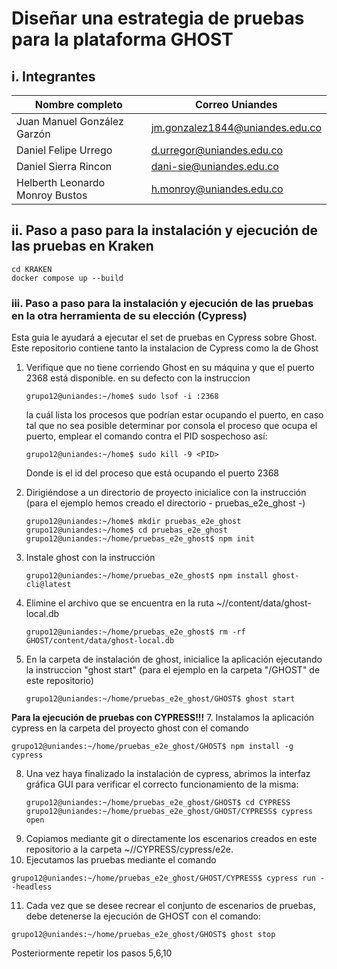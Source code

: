 # Diseñar una estrategia de pruebas para la plataforma GHOST

## i. Integrantes

| Nombre completo                 | Correo Uniandes                 |
| ------------------------------- | ------------------------------- |
| Juan Manuel González Garzón     | jm.gonzalez1844@uniandes.edu.co |
| Daniel Felipe Urrego            | d.urregor@uniandes.edu.co       |
| Daniel Sierra Rincon            | dani-sie@uniandes.edu.co        |
| Helberth Leonardo Monroy Bustos | h.monroy@uniandes.edu.co        |

## ii. Paso a paso para la instalación y ejecución de las pruebas en Kraken

```shell
cd KRAKEN
docker compose up --build
```

### iii. Paso a paso para la instalación y ejecución de las pruebas en la otra herramienta de su elección (**Cypress**)

Esta guia le ayudará a ejecutar el set de pruebas en Cypress sobre Ghost.
Este repositorio contiene tanto la instalacion de Cypress como la de Ghost

1. Verifique que no tiene corriendo Ghost en su máquina y que el puerto 2368 está disponible. en su defecto con la instruccion
   ```shell
   grupo12@uniandes:~/home$ sudo lsof -i :2368
   ```
   la cuál lista los procesos que podrían estar ocupando el puerto, en caso tal que no sea posible determinar por consola el proceso que ocupa el puerto, emplear el comando contra el PID sospechoso así:
   ```shell
   grupo12@uniandes:~/home$ sudo kill -9 <PID> 
   ```
    Donde <PID> is el id del proceso que está ocupando el puerto 2368
   
3. Dirigiéndose a un directorio de proyecto inicialice con la instrucción (para el ejemplo hemos creado el directorio - pruebas_e2e_ghost -)
   ```shell
   grupo12@uniandes:~/home$ mkdir pruebas_e2e_ghost
   grupo12@uniandes:~/home$ cd pruebas_e2e_ghost
   grupo12@uniandes:~/home/pruebas_e2e_ghost$ npm init
   ```
4. Instale ghost con la instrucción
   ```shell
   grupo12@uniandes:~/home/pruebas_e2e_ghost$ npm install ghost-cli@latest
   ```
5. Elimine el archivo que se encuentra en la ruta ~/<instalacion ghost>/content/data/ghost-local.db
   ```shell
   grupo12@uniandes:~/home/pruebas_e2e_ghost$ rm -rf GHOST/content/data/ghost-local.db
   ```
6. En la carpeta de instalación de ghost, inicialice la aplicación ejecutando la instruccion "ghost start" (para el ejemplo en la carpeta "/GHOST" de este repositorio)
   ```shell
   grupo12@uniandes:~/home/pruebas_e2e_ghost/GHOST$ ghost start
   ```
**Para la ejecución de pruebas con CYPRESS!!!** 
7. Instalamos la aplicación cypress en la carpeta del proyecto ghost con el comando
   ```shell
   grupo12@uniandes:~/home/pruebas_e2e_ghost/GHOST$ npm install -g cypress
   ```
8. Una vez haya finalizado la instalación de cypress, abrimos la interfaz gráfica GUI para verificar el correcto funcionamiento de la misma:
   ```shell
   grupo12@uniandes:~/home/pruebas_e2e_ghost/GHOST$ cd CYPRESS
   grupo12@uniandes:~/home/pruebas_e2e_ghost/GHOST/CYPRESS$ cypress open
   ```
9. Copiamos mediante git o directamente los escenarios creados en este repositorio a la carpeta  ~/<instalacion ghost>/CYPRESS/cypress/e2e.
10. Ejecutamos las pruebas mediante el comando
   ```shell
   grupo12@uniandes:~/home/pruebas_e2e_ghost/GHOST/CYPRESS$ cypress run --headless
   ``` 
11. Cada vez que se desee recrear el conjunto de escenarios de pruebas, debe detenerse la ejecución de GHOST con el comando:
   ```shell
   grupo12@uniandes:~/home/pruebas_e2e_ghost/GHOST$ ghost stop
   ``` 
   Posteriormente repetir los pasos 5,6,10
